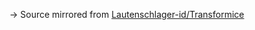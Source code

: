 → Source mirrored from [Lautenschlager-id/Transformice](https://github.com/Lautenschlager-id/Transformice/blob/master/Modules/Powers%20(semi-official).lua)
